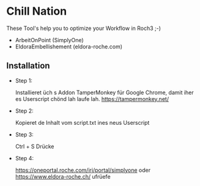 Chill Nation
============

These Tool's help you to optimize your Workflow in Roch3 ;-)

- ArbeitOnPoint (SimplyOne)
- EldoraEmbellishement (eldora-roche.com)

Installation
------------

- Step 1:

  Installieret üch s Addon TamperMonkey für Google Chrome, damit iher es Userscript chönd lah laufe lah.
  https://tampermonkey.net/

- Step 2:

  Kopieret de Inhalt vom script.txt ines neus Userscript

- Step 3:

  Ctrl + S Drücke

- Step 4:

  https://oneportal.roche.com/irj/portal/simplyone 
  oder
  https://www.eldora-roche.ch/ 
  ufrüefe
